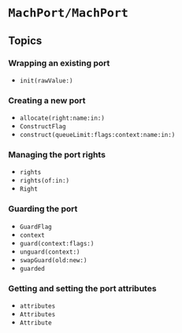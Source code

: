 # ``MachPort/MachPort``

## Topics

### Wrapping an existing port

- ``init(rawValue:)``

### Creating a new port

- ``allocate(right:name:in:)``
- ``ConstructFlag``
- ``construct(queueLimit:flags:context:name:in:)``

### Managing the port rights
- ``rights``
- ``rights(of:in:)``
- ``Right``

### Guarding the port

- ``GuardFlag``
- ``context``
- ``guard(context:flags:)``
- ``unguard(context:)``
- ``swapGuard(old:new:)``
- ``guarded``

### Getting and setting the port attributes

- ``attributes``
- ``Attributes``
- ``Attribute``